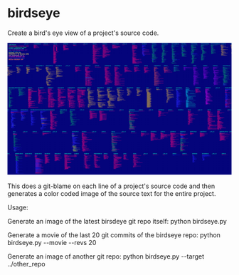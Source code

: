 # birdseye
Create a bird's eye view of a project's source code. 


[example]: example.png "example"

![alt text][example]

This does a git-blame on each line of a project's source code and then generates a color coded image of the source text for the entire project.

Usage: 

Generate an image of the latest birsdeye git repo itself:
    python birdseye.py

Generate a movie of the last 20 git commits of the birdseye repo:
    python birdseye.py --movie --revs 20

Generate an image of another git repo:
    python birdseye.py --target ../other_repo
 
